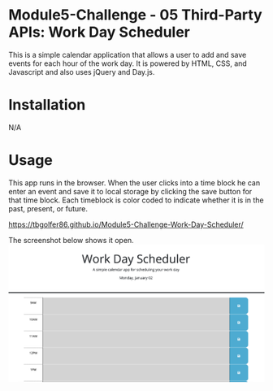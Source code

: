 # Module5-Challenge - 05 Third-Party APIs: Work Day Scheduler

This is a simple calendar application that allows a user to add and save events for each hour of the work day. It is powered by HTML, CSS, and Javascript and also uses jQuery and Day.js. 

# Installation

N/A

# Usage

This app runs in the browser. When the user clicks into a time block he can enter an event and save it to local storage by clicking the save button for that time block. Each timeblock is color coded to indicate whether it is in the past, present, or future. 

https://tbgolfer86.github.io/Module5-Challenge-Work-Day-Scheduler/

The screenshot below shows it open.
![alt text](Screenshot%202023-01-02%20at%204.27.25%20PM.png)
